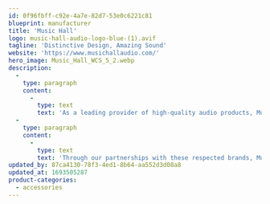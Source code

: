 ```yaml
---
id: 0f96fbff-c92e-4a7e-82d7-53e0c6221c81
blueprint: manufacturer
title: 'Music Hall'
logo: music-hall-audio-logo-blue-(1).avif
tagline: 'Distinctive Design, Amazing Sound'
website: 'https://www.musichallaudio.com/'
hero_image: Music_Hall_WCS_5_2.webp
description:
  -
    type: paragraph
    content:
      -
        type: text
        text: 'As a leading provider of high-quality audio products, Music Hall is proud to be the US distributor of several exceptional brands, including Music Hall itself, Bellari, and Spin Clean. We work closely with these companies to bring their outstanding products to a wider audience, providing music lovers with access to the best audio equipment available.'
  -
    type: paragraph
    content:
      -
        type: text
        text: 'Through our partnerships with these respected brands, Music Hall is able to offer a diverse range of audio products, from turntables and phono preamps to headphone amplifiers and record cleaning solutions. With a commitment to exceptional quality and performance, all of our distributed brands share our passion for delivering the best possible audio experience to our customers.'
updated_by: 87ca4130-78f3-4ed1-8b64-aa552d3d08a8
updated_at: 1693505287
product-categories:
  - accessories
---
```

